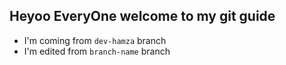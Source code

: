 ## Heyoo EveryOne welcome to my git guide

- I'm coming from `dev-hamza` branch
- I'm edited from `branch-name` branch